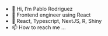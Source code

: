 - 👋 Hi, I’m Pablo Rodriguez
- 👀 Frontend engineer using React
- 💞️ React, Typescript, NextJS, R, Shiny
- 📫 How to reach me ...

<!---
pablo-rodr-bio2/pablo-rodr-bio2 is a ✨ special ✨ repository because its `README.md` (this file) appears on your GitHub profile.
You can click the Preview link to take a look at your changes.
--->
